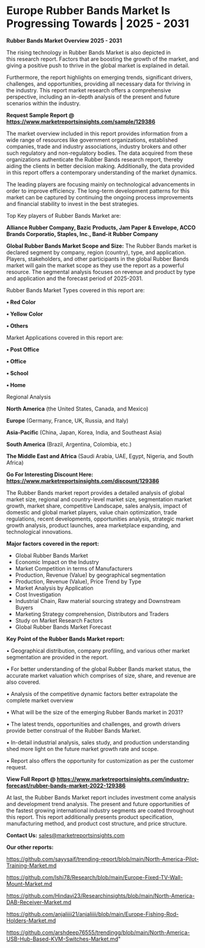 # Europe Rubber Bands Market Is Progressing Towards | 2025 - 2031

<Strong> Rubber Bands Market Overview 2025 - 2031</strong>

The rising technology in Rubber Bands Market is also depicted in this research report. Factors that are boosting the growth of the market, and giving a positive push to thrive in the global market is explained in detail.

Furthermore, the report highlights on emerging trends, significant drivers, challenges, and opportunities, providing all necessary data for thriving in the industry. This report market research offers a comprehensive perspective, including an in-depth analysis of the present and future scenarios within the industry.

<strong>Request Sample Report @ <a href=https://www.marketreportsinsights.com/sample/129386>https://www.marketreportsinsights.com/sample/129386</a></strong>

The market overview included in this report provides information from a wide range of resources like government organizations, established companies, trade and industry associations, industry brokers and other such regulatory and non-regulatory bodies. The data acquired from these organizations authenticate the Rubber Bands research report, thereby aiding the clients in better decision making. Additionally, the data provided in this report offers a contemporary understanding of the market dynamics.

The leading players are focusing mainly on technological advancements in order to improve efficiency. The long-term development patterns for this market can be captured by continuing the ongoing process improvements and financial stability to invest in the best strategies.

Top Key players of Rubber Bands Market are:

<strong>Alliance Rubber Company, Bazic Products, Jam Paper & Envelope, ACCO Brands Corporatio, Staples, Inc., Band-it Rubber Company</strong>

<strong><b>Global Rubber Bands Market Scope and Size:</b></strong>
The Rubber Bands market is declared segment by company, region (country), type, and application. Players, stakeholders, and other participants in the global Rubber Bands market will gain the market scope as they use the report as a powerful resource. The segmental analysis focuses on revenue and product by type and application and the forecast period of 2025-2031.

Rubber Bands Market Types covered in this report are:

<strong>• Red Color

• Yellow Color

• Others</strong>

Market Applications covered in this report are:

<strong>• Post Office

• Office

• School

• Home</strong> 

Regional Analysis

<strong>North America</strong> (the United States, Canada, and Mexico)

<strong>Europe</strong> (Germany, France, UK, Russia, and Italy)

<strong>Asia-Pacific</strong> (China, Japan, Korea, India, and Southeast Asia)

<strong>South America</strong> (Brazil, Argentina, Colombia, etc.)

<strong>The Middle East and Africa</strong> (Saudi Arabia, UAE, Egypt, Nigeria, and South Africa)

<strong>Go For Interesting Discount Here: <a href=https://www.marketreportsinsights.com/discount/129386>https://www.marketreportsinsights.com/discount/129386</a></strong>

The Rubber Bands market report provides a detailed analysis of global market size, regional and country-level market size, segmentation market growth, market share, competitive Landscape, sales analysis, impact of domestic and global market players, value chain optimization, trade regulations, recent developments, opportunities analysis, strategic market growth analysis, product launches, area marketplace expanding, and technological innovations.

<strong><b>Major factors covered in the report:</b></strong>
<ul>
  <li>Global Rubber Bands Market </li>
  <li>Economic Impact on the Industry</li>
  <li>Market Competition in terms of Manufacturers</li>
  <li>Production, Revenue (Value) by geographical segmentation</li>
  <li>Production, Revenue (Value), Price Trend by Type</li>
  <li>Market Analysis by Application</li>
  <li>Cost Investigation</li>
  <li>Industrial Chain, Raw material sourcing strategy and Downstream Buyers</li>
  <li>Marketing Strategy comprehension, Distributors and Traders</li>
  <li>Study on Market Research Factors</li>
  <li>Global Rubber Bands Market Forecast</li>
</ul>

<strong><b>Key Point of the Rubber Bands Market report:</b></strong>

• Geographical distribution, company profiling, and various other market segmentation are provided in the report.

• For better understanding of the global Rubber Bands market status, the accurate market valuation which comprises of size, share, and revenue are also covered.

• Analysis of the competitive dynamic factors better extrapolate the complete market overview

• What will be the size of the emerging Rubber Bands market in 2031?

• The latest trends, opportunities and challenges, and growth drivers provide better construal of the Rubber Bands Market.

• In-detail industrial analysis, sales study, and production understanding shed more light on the future market growth rate and scope.

• Report also offers the opportunity for customization as per the customer request.

<strong><b>View Full Report @ <a href=https://www.marketreportsinsights.com/industry-forecast/rubber-bands-market-2022-129386>https://www.marketreportsinsights.com/industry-forecast/rubber-bands-market-2022-129386</a></b></strong>


At last, the Rubber Bands Market report includes investment come analysis and development trend analysis. The present and future opportunities of the fastest growing international industry segments are coated throughout this report. This report additionally presents product specification, manufacturing method, and product cost structure, and price structure.

<strong>Contact Us:</strong>
sales@marketreportsinsights.com

<strong>Our other reports:</strong>

<a href=https://github.com/sayysaif/trending-report/blob/main/North-America-Pilot-Training-Market.md>https://github.com/sayysaif/trending-report/blob/main/North-America-Pilot-Training-Market.md</a>

<a href=https://github.com/Ishi78/Research/blob/main/Europe-Fixed-TV-Wall-Mount-Market.md>https://github.com/Ishi78/Research/blob/main/Europe-Fixed-TV-Wall-Mount-Market.md</a>

<a href=https://github.com/Hindavi23/Researchinsights/blob/main/North-America-DAB-Receiver-Market.md>https://github.com/Hindavi23/Researchinsights/blob/main/North-America-DAB-Receiver-Market.md</a>

<a href=https://github.com/anjaliiii21/anjaliiii/blob/main/Europe-Fishing-Rod-Holders-Market.md>https://github.com/anjaliiii21/anjaliiii/blob/main/Europe-Fishing-Rod-Holders-Market.md</a>

<a href=https://github.com/arshdeep76555/trendingg/blob/main/North-America-USB-Hub-Based-KVM-Switches-Market.md>https://github.com/arshdeep76555/trendingg/blob/main/North-America-USB-Hub-Based-KVM-Switches-Market.md</a>"
